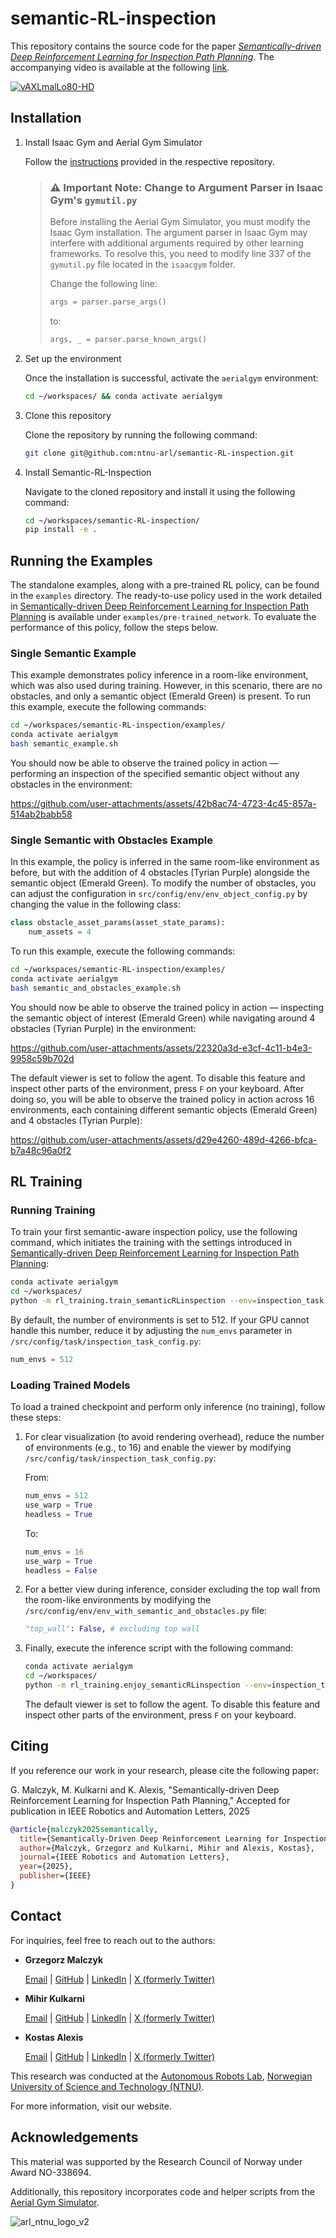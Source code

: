 # semantic-RL-inspection
This repository contains the source code for the paper [_Semantically-driven Deep Reinforcement Learning for Inspection Path Planning_](https://ieeexplore.ieee.org/abstract/document/11018373). The accompanying video is available at the following [link](https://youtu.be/vAXLmalLo80?feature=shared).

[![vAXLmalLo80-HD](https://github.com/user-attachments/assets/e9cf4d03-6696-4c26-8173-c814aa44685f)
](https://youtu.be/vAXLmalLo80?feature=shared "Semantically-driven Deep Reinforcement Learning for Inspection Path Planning")

## Installation
1. Install Isaac Gym and Aerial Gym Simulator

   Follow the [instructions](https://ntnu-arl.github.io/aerial_gym_simulator/2_getting_started/#installation )  provided in the respective repository.
   > ### ⚠️ Important Note: Change to Argument Parser in Isaac Gym's `gymutil.py`
   >
   > Before installing the Aerial Gym Simulator, you must modify the Isaac Gym installation.
   > The argument parser in Isaac Gym may interfere with additional arguments required by other learning frameworks. To resolve this, you need to modify line 337 of the `gymutil.py` file located in the `isaacgym` folder.
   >
   > Change the following line:
   > 
   > ```python
   > args = parser.parse_args()
   > ```
   >
   > to:
   >
   > ```python
   > args, _ = parser.parse_known_args()
   > ```

2. Set up the environment

   Once the installation is successful, activate the `aerialgym` environment:
   ```bash
   cd ~/workspaces/ && conda activate aerialgym
   ```
3. Clone this repository

   Clone the repository by running the following command:
   ```bash
   git clone git@github.com:ntnu-arl/semantic-RL-inspection.git
   ```
4. Install Semantic-RL-Inspection

   Navigate to the cloned repository and install it using the following command:
   ```bash
   cd ~/workspaces/semantic-RL-inspection/
   pip install -e .
   ```
   
## Running the Examples 
The standalone examples, along with a pre-trained RL policy, can be found in the `examples` directory. The ready-to-use policy used in the work detailed in [Semantically-driven Deep Reinforcement Learning for Inspection Path Planning](https://ieeexplore.ieee.org/abstract/document/11018373) is available under `examples/pre-trained_network`. To evaluate the performance of this policy, follow the steps below.

### Single Semantic Example

This example demonstrates policy inference in a room-like environment, which was also used during training. However, in this scenario, there are no obstacles, and only a semantic object (Emerald Green) is present. To run this example, execute the following commands:
```bash
cd ~/workspaces/semantic-RL-inspection/examples/
conda activate aerialgym
bash semantic_example.sh
```
You should now be able to observe the trained policy in action — performing an inspection of the specified semantic object without any obstacles in the environment:

https://github.com/user-attachments/assets/42b8ac74-4723-4c45-857a-514ab2babb58

### Single Semantic with Obstacles Example

In this example, the policy is inferred in the same room-like environment as before, but with the addition of 4 obstacles (Tyrian Purple) alongside the semantic object (Emerald Green). To modify the number of obstacles, you can adjust the configuration in `src/config/env/env_object_config.py` by changing the value in the following class:

```python
class obstacle_asset_params(asset_state_params):
    num_assets = 4
```
To run this example, execute the following commands:
```bash
cd ~/workspaces/semantic-RL-inspection/examples/
conda activate aerialgym
bash semantic_and_obstacles_example.sh
```
You should now be able to observe the trained policy in action — inspecting the semantic object of interest (Emerald Green) while navigating around 4 obstacles (Tyrian Purple) in the environment:

https://github.com/user-attachments/assets/22320a3d-e3cf-4c11-b4e3-9958c59b702d

The default viewer is set to follow the agent. To disable this feature and inspect other parts of the environment, press `F` on your keyboard. After doing so, you will be able to observe the trained policy in action across 16 environments, each containing different semantic objects (Emerald Green) and 4 obstacles (Tyrian Purple):

https://github.com/user-attachments/assets/d29e4260-489d-4266-bfca-b7a48c96a0f2


## RL Training 
### Running Training
To train your first semantic-aware inspection policy, use the following command, which initiates the training with the settings introduced in [Semantically-driven Deep Reinforcement Learning for Inspection Path Planning](https://ieeexplore.ieee.org/abstract/document/11018373):
```bash
conda activate aerialgym
cd ~/workspaces/
python -m rl_training.train_semanticRLinspection --env=inspection_task --train_for_env_steps=100000000  --experiment=testExperiment
```
By default, the number of environments is set to 512. If your GPU cannot handle this number, reduce it by adjusting the `num_envs` parameter in `/src/config/task/inspection_task_config.py`:

```python
num_envs = 512
```

### Loading Trained Models
To load a trained checkpoint and perform only inference (no training), follow these steps:

1. For clear visualization (to avoid rendering overhead), reduce the number of environments (e.g., to 16) and enable the viewer by modifying `/src/config/task/inspection_task_config.py`:

   From:
   ```python
   num_envs = 512
   use_warp = True
   headless = True
   ```
   To:
   ```python
   num_envs = 16
   use_warp = True
   headless = False
   ```
2. For a better view during inference, consider excluding the top wall from the room-like environments by modifying the `/src/config/env/env_with_semantic_and_obstacles.py` file:

   ```python
   "top_wall": False, # excluding top wall
   ```
3. Finally, execute the inference script with the following command:

   ```bash
   conda activate aerialgym
   cd ~/workspaces/
   python -m rl_training.enjoy_semanticRLinspection --env=inspection_task --experiment=testExperiment
   ```
   The default viewer is set to follow the agent. To disable this feature and inspect other parts of the environment, press `F` on your keyboard. 

## Citing
If you reference our work in your research, please cite the following paper:

G. Malczyk, M. Kulkarni and K. Alexis, "Semantically-driven Deep Reinforcement Learning for Inspection Path Planning," Accepted for publication in IEEE Robotics and Automation Letters, 2025

```bibtex
@article{malczyk2025semantically,
  title={Semantically-Driven Deep Reinforcement Learning for Inspection Path Planning},
  author={Malczyk, Grzegorz and Kulkarni, Mihir and Alexis, Kostas},
  journal={IEEE Robotics and Automation Letters},
  year={2025},
  publisher={IEEE}
}
```
## Contact
For inquiries, feel free to reach out to the authors:
- **Grzegorz Malczyk**
  
  [Email](mailto:grzegorz.malczyk@ntnu.no) | [GitHub](https://github.com/grzemal) | [LinkedIn](https://www.linkedin.com/in/grzegorz-malczyk/) | [X (formerly Twitter)](https://twitter.com/grzemalige)

- **Mihir Kulkarni**

  [Email](mailto:mihirk284@gmail.com) | [GitHub](https://github.com/mihirk284) | [LinkedIn](https://www.linkedin.com/in/mihir-kulkarni-6070b6135/) | [X (formerly Twitter)](https://twitter.com/mihirk284)

- **Kostas Alexis**

  [Email](mailto:konstantinos.alexis@ntnu.no) | [GitHub](https://github.com/kostas-alexis) | [LinkedIn](https://www.linkedin.com/in/kostas-alexis-67713918/) | [X (formerly Twitter)](https://twitter.com/arlteam)

This research was conducted at the [Autonomous Robots Lab](https://www.autonomousrobotslab.com/), [Norwegian University of Science and Technology (NTNU)](https://www.ntnu.no). 

For more information, visit our website.

## Acknowledgements
This material was supported by the Research Council of Norway under Award NO-338694.

Additionally, this repository incorporates code and helper scripts from the [Aerial Gym Simulator](https://github.com/ntnu-arl/aerial_gym_simulator).



![arl_ntnu_logo_v2](https://github.com/user-attachments/assets/f4208309-d0a4-4084-b5aa-14adf4cb7e6c)
